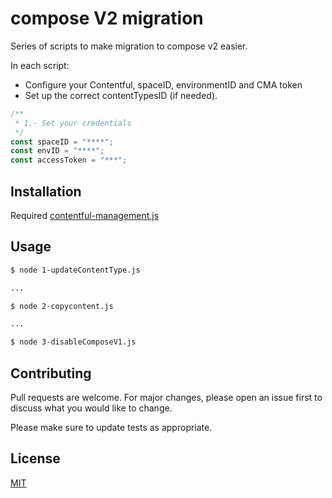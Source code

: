 # compose V2 migration
Series of scripts to make migration to compose v2 easier.

In each script:
* Configure your Contentful, spaceID, environmentID and CMA token 
* Set up the correct contentTypesID (if needed).

```javascript
/**
 * 1.- Set your credentials
 */
const spaceID = "****";
const envID = "****";
const accessToken = "***";
```

## Installation

Required [contentful-management.js](https://contentful.github.io/contentful-management.js/contentful-management/10.12.1/)

## Usage

```bash
$ node 1-updateContentType.js

...

$ node 2-copycontent.js

...

$ node 3-disableComposeV1.js
```

## Contributing
Pull requests are welcome. For major changes, please open an issue first to discuss what you would like to change.

Please make sure to update tests as appropriate.

## License
[MIT](https://choosealicense.com/licenses/mit/)